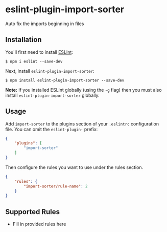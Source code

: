 # eslint-plugin-import-sorter

Auto fix the imports beginning in files

## Installation

You'll first need to install [ESLint](http://eslint.org):

```
$ npm i eslint --save-dev
```

Next, install `eslint-plugin-import-sorter`:

```
$ npm install eslint-plugin-import-sorter --save-dev
```

**Note:** If you installed ESLint globally (using the `-g` flag) then you must also install `eslint-plugin-import-sorter` globally.

## Usage

Add `import-sorter` to the plugins section of your `.eslintrc` configuration file. You can omit the `eslint-plugin-` prefix:

```json
{
    "plugins": [
        "import-sorter"
    ]
}
```


Then configure the rules you want to use under the rules section.

```json
{
    "rules": {
        "import-sorter/rule-name": 2
    }
}
```

## Supported Rules

* Fill in provided rules here






